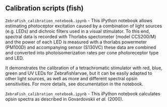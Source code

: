 ## Calibration scripts (fish)

`ZebraFish_calibration_notebook.ipynb` - This iPython notebook allows estimating photoceptor excitation caused by a combination of light sources (e.g. LEDs) and dichroic filters used in a visual stimulator. To this end, spectral data is recorded with Thorlabs spectometer (model CCS200/M) and the power of each LED is measured with a thorlabs powermeter (PM100D) and accompanying sensor (S130VC) these data are combined and converted into photoisomerization rates per cone photoreceptor type and LED.

It demonstrates the calibration of a tetrachromatic stimulator with red, blue, green and UV LEDs for Zebrafishlarvae, but it can be easily adapted to other light sources, as well as more and different spectral opsin sensitivities. For more details, see documentation in the notebook.

`ZebraFish_calibration_notebook.ipynb` - This iPython notebook calculates opsin spectra as described in Govardovskii *et al.*  (2000).
